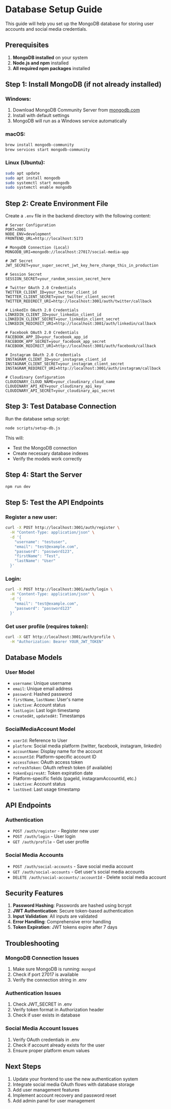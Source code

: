 # Database Setup Guide

This guide will help you set up the MongoDB database for storing user accounts and social media credentials.

## Prerequisites

1. **MongoDB installed** on your system
2. **Node.js and npm** installed
3. **All required npm packages** installed

## Step 1: Install MongoDB (if not already installed)

### Windows:
1. Download MongoDB Community Server from [mongodb.com](https://www.mongodb.com/try/download/community)
2. Install with default settings
3. MongoDB will run as a Windows service automatically

### macOS:
```bash
brew install mongodb-community
brew services start mongodb-community
```

### Linux (Ubuntu):
```bash
sudo apt update
sudo apt install mongodb
sudo systemctl start mongodb
sudo systemctl enable mongodb
```

## Step 2: Create Environment File

Create a `.env` file in the backend directory with the following content:

```env
# Server Configuration
PORT=3001
NODE_ENV=development
FRONTEND_URL=http://localhost:5173

# MongoDB Connection (Local)
MONGODB_URI=mongodb://localhost:27017/social-media-app

# JWT Secret
JWT_SECRET=your_super_secret_jwt_key_here_change_this_in_production

# Session Secret
SESSION_SECRET=your_random_session_secret_here

# Twitter OAuth 2.0 Credentials
TWITTER_CLIENT_ID=your_twitter_client_id
TWITTER_CLIENT_SECRET=your_twitter_client_secret
TWITTER_REDIRECT_URI=http://localhost:3001/auth/twitter/callback

# LinkedIn OAuth 2.0 Credentials
LINKEDIN_CLIENT_ID=your_linkedin_client_id
LINKEDIN_CLIENT_SECRET=your_linkedin_client_secret
LINKEDIN_REDIRECT_URI=http://localhost:3001/auth/linkedin/callback

# Facebook OAuth 2.0 Credentials
FACEBOOK_APP_ID=your_facebook_app_id
FACEBOOK_APP_SECRET=your_facebook_app_secret
FACEBOOK_REDIRECT_URI=http://localhost:3001/auth/facebook/callback

# Instagram OAuth 2.0 Credentials
INSTAGRAM_CLIENT_ID=your_instagram_client_id
INSTAGRAM_CLIENT_SECRET=your_instagram_client_secret
INSTAGRAM_REDIRECT_URI=http://localhost:3001/auth/instagram/callback

# Cloudinary Configuration
CLOUDINARY_CLOUD_NAME=your_cloudinary_cloud_name
CLOUDINARY_API_KEY=your_cloudinary_api_key
CLOUDINARY_API_SECRET=your_cloudinary_api_secret
```

## Step 3: Test Database Connection

Run the database setup script:

```bash
node scripts/setup-db.js
```

This will:
- Test the MongoDB connection
- Create necessary database indexes
- Verify the models work correctly

## Step 4: Start the Server

```bash
npm run dev
```

## Step 5: Test the API Endpoints

### Register a new user:
```bash
curl -X POST http://localhost:3001/auth/register \
  -H "Content-Type: application/json" \
  -d '{
    "username": "testuser",
    "email": "test@example.com",
    "password": "password123",
    "firstName": "Test",
    "lastName": "User"
  }'
```

### Login:
```bash
curl -X POST http://localhost:3001/auth/login \
  -H "Content-Type: application/json" \
  -d '{
    "email": "test@example.com",
    "password": "password123"
  }'
```

### Get user profile (requires token):
```bash
curl -X GET http://localhost:3001/auth/profile \
  -H "Authorization: Bearer YOUR_JWT_TOKEN"
```

## Database Models

### User Model
- `username`: Unique username
- `email`: Unique email address
- `password`: Hashed password
- `firstName`, `lastName`: User's name
- `isActive`: Account status
- `lastLogin`: Last login timestamp
- `createdAt`, `updatedAt`: Timestamps

### SocialMediaAccount Model
- `userId`: Reference to User
- `platform`: Social media platform (twitter, facebook, instagram, linkedin)
- `accountName`: Display name for the account
- `accountId`: Platform-specific account ID
- `accessToken`: OAuth access token
- `refreshToken`: OAuth refresh token (if available)
- `tokenExpiresAt`: Token expiration date
- Platform-specific fields (pageId, instagramAccountId, etc.)
- `isActive`: Account status
- `lastUsed`: Last usage timestamp

## API Endpoints

### Authentication
- `POST /auth/register` - Register new user
- `POST /auth/login` - User login
- `GET /auth/profile` - Get user profile

### Social Media Accounts
- `POST /auth/social-accounts` - Save social media account
- `GET /auth/social-accounts` - Get user's social media accounts
- `DELETE /auth/social-accounts/:accountId` - Delete social media account

## Security Features

1. **Password Hashing**: Passwords are hashed using bcrypt
2. **JWT Authentication**: Secure token-based authentication
3. **Input Validation**: All inputs are validated
4. **Error Handling**: Comprehensive error handling
5. **Token Expiration**: JWT tokens expire after 7 days

## Troubleshooting

### MongoDB Connection Issues
1. Make sure MongoDB is running: `mongod`
2. Check if port 27017 is available
3. Verify the connection string in .env

### Authentication Issues
1. Check JWT_SECRET in .env
2. Verify token format in Authorization header
3. Check if user exists in database

### Social Media Account Issues
1. Verify OAuth credentials in .env
2. Check if account already exists for the user
3. Ensure proper platform enum values

## Next Steps

1. Update your frontend to use the new authentication system
2. Integrate social media OAuth flows with database storage
3. Add user management features
4. Implement account recovery and password reset
5. Add admin panel for user management
